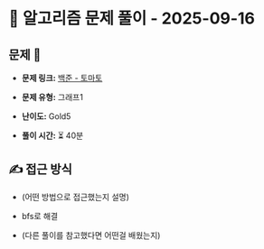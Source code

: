 # 📝 알고리즘 문제 풀이 - 2025-09-16

## 문제 📖

- **문제 링크:** [백준 - 토마토](https://www.acmicpc.net/problem/7576)

- **문제 유형:** 그래프1

- **난이도:** Gold5

- **풀이 시간:** ⏳ 40분

## ✍ 접근 방식

- (어떤 방법으로 접근했는지 설명)
- bfs로 해결

- (다른 풀이를 참고했다면 어떤걸 배웠는지)
